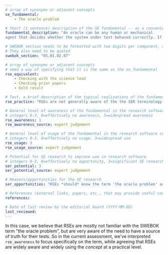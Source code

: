 ```yaml
---
# array of synonyms or adjacent concepts
se_fundamental:
    - The oracle problem

# Short (1 sentence) description of the SE fundamental -- as a convenience
fundamental_description: "An oracle can be any human or mechanical
agent that decides whether the system under test behaved correctly. If the oracle cannot decide, the test output is classified as inconclusive."

# SWEBOK section needs to be formatted with two digits per component, zero-filled so that they sort lexically as strings
# They also need to be quoted
swebok_section: "05.01.02.07"

# array of synonyms or adjacent concepts
# need a way of specifying that it is the same as the se_fundamental
rse_equivalent:
    - Checking with the science lead
    - Checking prior papers
    - Gold result

# Text, a brief description of the typical realizations of the fundamental, in RSE practice
rse_practice: "RSEs are not generally aware of the the SER terminology, but do practice the oracle concept.  Often through an appeal to expert knowledge or prior results."

# General level of awareness of the fundamental in the research software community
# integers 0-3, 0=effectively no awareness, 3=widespread awareness
rse_awareness: 1
rse_awareness_source: expert judgement

# General level of usage of the fundamental in the research software community
# integers 0-3, 0=effectively no usage, 3=widespread use
rse_usage: 3
rse_usage_source: expert judgement

# Potential for SE research to improve use in research software
# integers 0-3, 0=effectively no opportunity, 3=significant SE research beneficial
ser_potential: 3
ser_potential_source: expert judgement

# Reasons/opportunities for the SE research
ser_opportunities: "RSEs *should* know the term 'the oracle problem' and should be thinking about it more specifically as they work.  The oracle problem will be increasingly important/challenging in AI-related settings, for example.  Strategies for dealing with inconclusive outcomes are also of increasing importance."

# References (external links, papers, etc., that may provide useful connections)
references:

# Date of last review by the editorial board (YYYY-MM-DD)
last_reviewed: 
---
```

In this case, we believe that RSEs are mostly not familiar with the SWEBOK term "the oracle problem", but are very aware of the need to have a source of truth for their tests.  So in the current assessment, we've interpreted `rse_awareness` to focus specifically on the term, while agreeing that RSEs are widely aware and widely using the *concept* at a practical level.